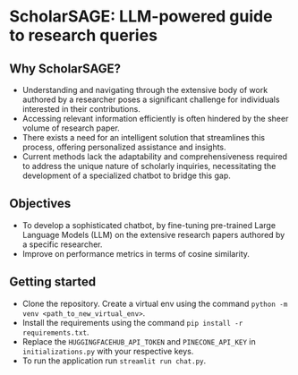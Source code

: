 # ScholarSAGE: LLM-powered guide to research queries

## Why ScholarSAGE?
- Understanding and navigating through the extensive body of work authored by a researcher poses a significant challenge for individuals interested in their contributions.
- Accessing relevant information efficiently is often hindered by the sheer volume of research paper.
- There exists a need for an intelligent solution that streamlines this process, offering personalized assistance and insights.
- Current methods lack the adaptability and comprehensiveness required to address the unique nature of scholarly inquiries, necessitating the development of a specialized chatbot to bridge this gap.

## Objectives
- To develop a sophisticated chatbot, by fine-tuning pre-trained Large Language Models (LLM) on the extensive research papers authored by a specific researcher. 
- Improve on performance metrics in terms of cosine similarity.

## Getting started
- Clone the repository. Create a virtual env using the command `python -m venv <path_to_new_virtual_env>`.
- Install the requirements using the command `pip install -r requirements.txt`.
- Replace the `HUGGINGFACEHUB_API_TOKEN` and `PINECONE_API_KEY` in `initializations.py` with your respective keys.
- To run the application run `streamlit run chat.py`.

